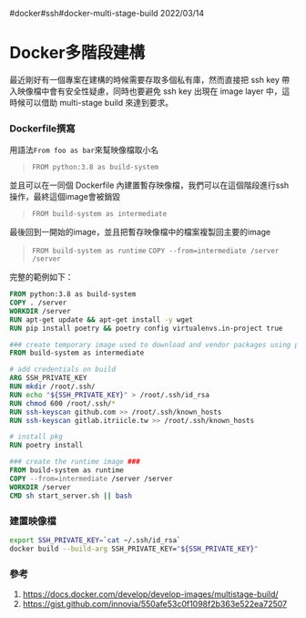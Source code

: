 #docker#ssh#docker-multi-stage-build
2022/03/14
# Docker多階段建構
最近剛好有一個專案在建構的時候需要存取多個私有庫，然而直接把 ssh key 帶入映像檔中會有安全性疑慮，同時也要避免 ssh key 出現在 image layer 中，這時候可以借助 multi-stage build 來達到要求。

### Dockerfile撰寫
用語法`From foo as bar`來幫映像檔取小名
> `FROM python:3.8 as build-system`

並且可以在一同個 Dockerfile 內建置暫存映像檔，我們可以在這個階段進行ssh操作，最終這個image會被銷毀
> `FROM build-system as intermediate`

最後回到一開始的image，並且把暫存映像檔中的檔案複製回主要的image
> `FROM build-system as runtime`
> `COPY --from=intermediate /server /server`

完整的範例如下：
```dockerfile
FROM python:3.8 as build-system
COPY . /server
WORKDIR /server
RUN apt-get update && apt-get install -y wget
RUN pip install poetry && poetry config virtualenvs.in-project true

### create temporary image used to download and vendor packages using private key ###
FROM build-system as intermediate

# add credentials on build
ARG SSH_PRIVATE_KEY
RUN mkdir /root/.ssh/
RUN echo "${SSH_PRIVATE_KEY}" > /root/.ssh/id_rsa
RUN chmod 600 /root/.ssh/*
RUN ssh-keyscan github.com >> /root/.ssh/known_hosts
RUN ssh-keyscan gitlab.itriicle.tw >> /root/.ssh/known_hosts

# install pkg
RUN poetry install

### create the runtime image ###
FROM build-system as runtime
COPY --from=intermediate /server /server
WORKDIR /server
CMD sh start_server.sh || bash
```
### 建置映像檔
```sh
export SSH_PRIVATE_KEY=`cat ~/.ssh/id_rsa`
docker build --build-arg SSH_PRIVATE_KEY="${SSH_PRIVATE_KEY}"
```

### 參考
1. https://docs.docker.com/develop/develop-images/multistage-build/
2. https://gist.github.com/innovia/550afe53c0f1098f2b363e522ea72507